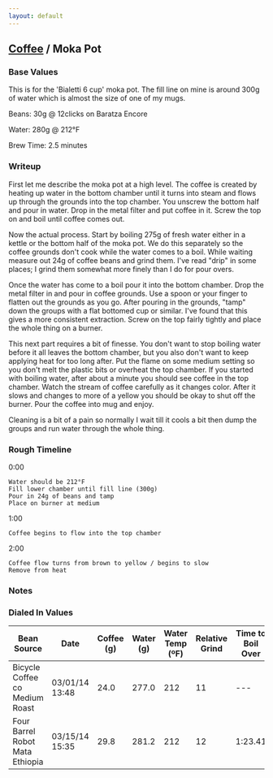 ```yaml
---
layout: default
---
```


## [Coffee](.) / Moka Pot ##

### Base Values ###

This is for the 'Bialetti 6 cup' moka pot. The fill line on mine is around 300g
of water which is almost the size of one of my mugs.

Beans: 30g @ 12clicks on Baratza Encore

Water: 280g @ 212°F

Brew Time: 2.5 minutes

### Writeup ###

First let me describe the moka pot at a high level. The coffee is created by
heating up water in the bottom chamber until it turns into steam and flows up
through the grounds into the top chamber. You unscrew the bottom half and
pour in water. Drop in the metal filter and put coffee in it. Screw the top on
and boil until coffee comes out.

Now the actual process. Start by boiling 275g of fresh water either in a kettle
or the bottom half of the moka pot. We do this separately so the coffee grounds
don't cook while the water comes to a boil. While waiting measure out 24g of
coffee beans and grind them. I've read "drip" in some places; I grind them
somewhat more finely than I do for pour overs.

Once the water has come to a boil pour it into the bottom chamber. Drop the
metal filter in and pour in coffee grounds. Use a spoon or your finger to
flatten out the grounds as you go. After pouring in the grounds, "tamp" down
the groups with a flat bottomed cup or similar. I've found that this gives a
more consistent extraction. Screw on the top fairly tightly and place the whole
thing on a burner.

This next part requires a bit of finesse. You don't want to stop boiling water
before it all leaves the bottom chamber, but you also don't want to keep
applying heat for too long after. Put the flame on some medium setting so you
don't melt the plastic bits or overheat the top chamber. If you started with
boiling water, after about a minute you should see coffee in the top chamber.
Watch the stream of coffee carefully as it changes color. After it slows and
changes to more of a yellow you should be okay to shut off the burner. Pour the
coffee into mug and enjoy.

Cleaning is a bit of a pain so normally I wait till it cools a bit then dump
the groups and run water through the whole thing.

### Rough Timeline ###

0:00

    Water should be 212°F
    Fill lower chamber until fill line (300g)
    Pour in 24g of beans and tamp
    Place on burner at medium

1:00

    Coffee begins to flow into the top chamber

2:00

    Coffee flow turns from brown to yellow / begins to slow
    Remove from heat

### Notes ###

### Dialed In Values ###

<table>
  <thead>
    <tr>
      <th scope="col">Bean Source</th>
      <th scope="col">Date</th>
      <th scope="col">Coffee (g)</th>
      <th scope="col">Water (g)</th>
      <th scope="col">Water Temp (ºF)</th>
      <th scope="col">Relative Grind</th>
      <th scope="col">Time to Boil Over</th>
      <th scope="col">Brew Time</th>
      <th scope="col">Yield Mass (g)</th>
    </tr>
  </thead>
  <tbody>
    <tr>
      <td>Bicycle Coffee co Medium Roast</td>
      <td>03/01/14 13:48</td>
      <td>24.0</td>
      <td>277.0</td>
      <td>212</td>
      <td>11</td>
      <td>---</td>
      <td>---</td>
      <td>225.1</td>
    </tr>
     <tr>
      <td>Four Barrel Robot Mata Ethiopia</td>
      <td>03/15/14 15:35</td>
      <td>29.8</td>
      <td>281.2</td>
      <td>212</td>
      <td>12</td>
      <td>1:23.41</td>
      <td>2:15.86</td>
      <td>224.5</td>
    </tr>
  </tbody>
</table>
